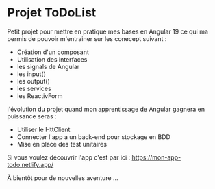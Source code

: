 # Projet ToDoList

Petit projet pour mettre en pratique mes bases en Angular 19 ce qui ma permis
de pouvoir m'entrainer sur les conecept suivant :

- Création d'un composant
- Utilisation des interfaces
- les signals de Angular
- les input()
- les output()
- les services
- les ReactivForm

l'évolution du projet quand mon apprentissage de Angular gagnera en puissance seras :

- Utiliser le HttClient 
- Connecter l'app a un back-end pour stockage en BDD
- Mise en place des test unitaires

Si vous voulez découvrir l'app c'est par ici : https://mon-app-todo.netlify.app/

À bientôt pour de nouvelles aventure ...
